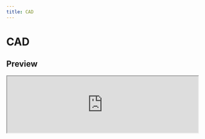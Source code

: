 ```yaml
---
title: CAD
---
```


# CAD

## Preview

<iframe width="100%" style={{
"minHeight": "640px"
}} src="https://myhub.autodesk360.com/ue28cacf9/g/shares/SH512d4QTec90decfa6e788217d4915a3310"/>

import ReactPlayer from "react-player"

## 1 Build design project

#### 1.1 Create a new folder

* Create a new folder in the root directory and right-click the folder to rename it
  ![Fig 1](https://cdn.littleor.cn/assert/design-engineering/1-1.png)
  ![Fig 1](https://cdn.littleor.cn/assert/design-engineering/1-5.png)
* Create a new design and save it in the new fold
  ![Fig 3](https://cdn.littleor.cn/assert/design-engineering/1-2.png)
  ![Fig 4](https://cdn.littleor.cn/assert/design-engineering/1-3.png)
  ![Fig 5](https://cdn.littleor.cn/assert/design-engineering/1-4.png)

## 2 Design the first 3D model

> The content of this section is the core of CAD drawing, and the division of labor of members is also included here.
> Section 2.2.5 reflects some detailed steps of model drawing.

#### 2.1 A transmission model

* The motor outputs rotational power, which is converted into translational motion by means of a drive wheel and
  connecting rod.
* The horizontal connecting rod moves up and down to open and close the blade.
* The whole model is composed of five parts: **base**,**slide rod**, **transmission wheel**, **tool holder**, **tool
  head**.
* The specific model components and division of labor are shown in the figure below, and different parts have been
  distinguished by color.
  ![Fig 1](https://cdn.littleor.cn/assert/design-engineering/2-8.png)

<iframe width="100%" style={{
"minHeight": "640px"
}} src="https://myhub.autodesk360.com/ue28cacf9/g/shares/SH512d4QTec90decfa6e788217d4915a3310"/>

#### 2.2 Model drawing procedure

###### 2.2.1 Base(Lv Ke)

1. Determine the base size and stretch out the base thickness.
2. Pull out the fixed frame of the slide rod in the appropriate position.
3. Calculate the height of the fixed slide rod and dig out the hole.
4. Select the right position to fix the cutter head and dig out the hole.

###### 2.2.2 Slide rod(Yao Jiayi)

1. Stretch out the structure to fit the drive wheel
2. Determine the overall length of the slide bar according to the position of the tool head
3. Stretch out the structure to fit the cutter head
4. Round the corners for the joints and edges

###### 2.2.3 Tool holder(Zhang Dengming)

1. Determine the height of the tool head and stretch out the rough shape
2. Open the slot for placing the tool head
3. Drill holes corresponding to the holes on the base to secure the tool head

###### 2.2.4 Tool head(You Jiaxiang)

1. Draw the tool head shape
2. Determine the slot position and size of the tool head
3. Stretch out the entity
4. Dig a hole in the corresponding position to secure the tool head
5. Symmetry out the other side of the blade
6. Create a slot in the position where the blade is installed
7. Draw the blade cross section and stretch out the blade

###### 2.2.5 Transmission wheel(Gao Ao)

1. Determine the drive wheel diameter and stretch out the overall shape
   ![Fig 1](https://cdn.littleor.cn/assert/design-engineering/2-2.png)
2. Determine the position of the main shaft and eccentric shaft
   ![Fig 1](https://cdn.littleor.cn/assert/design-engineering/2-3.png)
   ![Fig 1](https://cdn.littleor.cn/assert/design-engineering/2-4.png)
3. Hollow structure design to reduce weight
   ![](https://bosiden-pop.oss-cn-hangzhou.aliyuncs.com/pattern/other/other/3d202401021947170.png)
   ![Fig 1](https://cdn.littleor.cn/assert/design-engineering/2-6.png)
4. Round the corners
   ![Fig 1](https://cdn.littleor.cn/assert/design-engineering/2-7.png)

###### 2.2.6 Practice for Automated Modeling

It is hoped that a drive wheel can be built quickly by Automated Modeling

1. Build the outer ring of the wheel

![](https://bosiden-pop.oss-cn-hangzhou.aliyuncs.com/pattern/other/other/3d202401021948439.png)

2. Establish the inner ring (hexagon) of the wheel to facilitate the formation of the connection

![](https://bosiden-pop.oss-cn-hangzhou.aliyuncs.com/pattern/other/other/3d202401021949823.png)

3. Use Automated Modeling

![](https://bosiden-pop.oss-cn-hangzhou.aliyuncs.com/pattern/other/other/3d202401021949470.png)

4. Click to confirm the entity generation

![](https://bosiden-pop.oss-cn-hangzhou.aliyuncs.com/pattern/other/other/3d202401021950758.png)

- Supplement: Although the generated results are not directly used, the design of our transmission wheel provides
  important ideas

#### 2.3 Assemble and establish connections

###### 2.3.1 Create connections

1. Connect the base and slide rod. Select the cylindrical surface of the slide rod and the cylindrical hole wall on the
   base, and use the sliding connection.(Detailed steps are shown here)
   ![Fig 1](https://cdn.littleor.cn/assert/design-engineering/2-10.png)
   ![Fig 1](https://cdn.littleor.cn/assert/design-engineering/2-11.png)
2. Use rigid motion to connect the tool holder and base.
   ![Fig 1](https://cdn.littleor.cn/assert/design-engineering/2-12.png)
3. Use rotary motion to connect the transmission wheel to the base.
   ![Fig 1](https://cdn.littleor.cn/assert/design-engineering/2-13.png)
4. Use rotary motion to connect the tool head to the tool holder.
   ![Fig 1](https://cdn.littleor.cn/assert/design-engineering/2-14.png)
5. Use rigid motion to connect blades, tool heads, screws, pins, etc.
   ![Fig 1](https://cdn.littleor.cn/assert/design-engineering/2-15.png)

###### 2.3.2 Tangent relation

1. Connect the tool head and the slide rod
   ![Fig 1](https://cdn.littleor.cn/assert/design-engineering/2-17.png)
2. Connect the transmission wheel and slide rod
   ![Fig 1](https://cdn.littleor.cn/assert/design-engineering/2-16.png)

* Use the tangent relation to handle the need for two surfaces to be tangent and allow for sliding. In other cases, the
  tangent relationship is miscalculated when the drag structure is moving (for example, the shaft falls out of the gap).
  Ours mechanical structure also has such problems, especially between the slide rod and the transmission wheel. The
  method adopted is to establish the tangent relationship between the two faces of the cylinder and the slot, and this
  method is only applicable to the case of the same diameter of the cylinder and the width of the slot. However, when
  the second tangent relationship is established, it will still be suggested that it may be contradictory with other
  tangent relationships, which is ignored in the current method.

#### 2.4 Complete demonstration of  modeling and assembly steps

<div style={{
    display: "flex",
    justifyContent: "center",
    alignItems: "center",
    width: "100%",
  }}>
    <ReactPlayer width="720px" height="480px"  controls url="https://cdn.littleor.cn/assert/design-engineering/making%20steps%20video.mp4" />
</div>

## 3 Simple parameter design practice

#### The practice of parametric design in dimensional design

* Parametric design is a design method that relies on parameters and rules to create and adjust designs. In parametric
  design, design elements and features are defined as parameters, while design rules and constraints are defined as
  rules. These parameters and rules can be interrelated and adjusted to generate various design concepts or variations.
* Here we use parametric design idea to draw sketches.
  ![Fig 1](https://cdn.littleor.cn/assert/design-engineering/3-1.png)
* In the sketch, the distance from the short side of the rectangle to the center axis is 1/2 of the long side to ensure
  that the rectangle is centered.
  ![Fig 1](https://cdn.littleor.cn/assert/design-engineering/3-2.png)
* Set the chamfer side length to 1/4 of the short side.
  ![Fig 1](https://cdn.littleor.cn/assert/design-engineering/3-3.png)
* The final results are presented here, and all of our parameters and their expressions in this section
  ![Fig 1](https://cdn.littleor.cn/assert/design-engineering/3-4.png)
  ![](https://bosiden-pop.oss-cn-hangzhou.aliyuncs.com/pattern/other/other/3d202401031952550.png)

## 4 Test contact set/motion link and show GIF

#### Contact test

* The details of assembling and setting up connections are presented in section 2.3, this section only shows the final
  transmission effect
  ![Fig 1](https://cdn.littleor.cn/assert/design-engineering/Transmission_test.gif)

## 5 Try one plug-ins and used in the design

#### 5.1 Download and install **Custom Screw Creator**

* Search the website for the plugin name you need
* Click the appropriate plugin
  ![Fig 1](https://cdn.littleor.cn/assert/design-engineering/5-1.png)
* Click Download in the plugin details to find out how to use it
  ![Fig 1](https://cdn.littleor.cn/assert/design-engineering/5-2.png)
* Run the downloaded .msi package file
  ![Fig 1](https://cdn.littleor.cn/assert/design-engineering/5-6.png)
* Click "Install"
  ![Fig 1](https://cdn.littleor.cn/assert/design-engineering/5-5.png)

#### 5.2 Use **Custom Screw Creator** to generate screws

* In the Insert field of fusion 360, you can click the plug-in icon to use it
  ![Fig 1](https://cdn.littleor.cn/assert/design-engineering/5-3.png)
* Select the appropriate parameters and click OK
  ![Fig 1](https://cdn.littleor.cn/assert/design-engineering/5-4.png)

#### 5.3 Modified screws feature

* Custom Screw Creator is very useful for generating screws, but the adjustable generation parameters are still limited
  ![Fig 1](https://cdn.littleor.cn/assert/design-engineering/5-7.png)
* You can modify the automatically generated part steps to control more details, such as materialized thread effects
  ![Fig 1](https://cdn.littleor.cn/assert/design-engineering/5-8.png)

## 6 Engineering Drawing for **Transmission Wheel**

#### 6.1 Create drawings from design

* Create engineering drawings from designs
  ![Fig 1](https://cdn.littleor.cn/assert/design-engineering/6-1.png)
* Change the reference content
* Choose the parts to be drawn
  ![Fig 1](https://cdn.littleor.cn/assert/design-engineering/6-2.png)

#### 6.2 Place the desired view from each Angle

* Select the appropriate viewing Angle as the base view (main view)
  ![Fig 1](https://cdn.littleor.cn/assert/design-engineering/6-3.png)
* Create a projection from the main view to present other views of the part
  ![Fig 1](https://cdn.littleor.cn/assert/design-engineering/6-4.png)
* General parts engineering drawing using three views. In order to present the structure clearly, and considering that
  the body of the part is cylindrical, a rotating cutting view is used to present the structure. Create a cutting view
  from the base view and select the cutting plane
  ![Fig 1](https://cdn.littleor.cn/assert/design-engineering/6-5.png)

#### 6.3 Dimensioning and technical requirements

* Distribute appropriate locations for dimensioning
* Note technical requirements according to part requirements
  ![Fig 1](https://cdn.littleor.cn/assert/design-engineering/6-6.png)

## 7 Simple introduce another CAD software or experience

#### Autodesk Inventor

Inventor is a 3D visualization entity simulation software Autodesk Inventor Professional (AIP) launched by the American
AutoDesk company, and the latest version AIP2020 has been released.

Autodesk Inventor Professional includes Autodesk Inventor 3D design software; AutoCAD Mechanical, a 2D mechanical
drawing and detailed drawing software developed based on the AutoCAD platform; and professional functional modules for
cable and harness design, pipeline design, and PCB IDF file input. It also adds FEA function supported by ANSYS
technology, which can directly perform stress analysis in Autodesk Inventor software. On this basis, the integrated data
management software Autodesk Vault is used to securely manage design data in progress.

Autodesk Inventor is a comprehensive design tool that can be used to create and validate complete digital prototypes,
helping manufacturers reduce physical prototype investment.

Here are the pros and cons of Inventor:

**Pros:**

1.The Inventor software interface is user-friendly and easy to understand the software operation logic through the
interactive interface.
2.Inventor comes with a large number of standard parts libraries.
3.The modeling logic of Inventor is relatively intuitive.
4.Inventor’s top-down design scheme can conveniently adjust the size and assembly relationship between a large number of
parts from a sketch.
5.Inventor comes with commonly used transmission design solvers.
6.Inventor’s structural component generator is very useful.
7.Inventor’s motion simulation function can basically solve 99% of the kinematics problems encountered in your daily
work.
8.Inventor has a dedicated pipeline design module that allows you to easily design complex piping systems.
9.Inventor’s engineering drawing conforms to GB.

**Cons:**

1.Inventor is more suitable for designs based on standard geometric shapes, but it is more difficult to handle
curves/surfaces.
2.Inventor is slightly more complex in terms of cooperation.
3.Inventor’s motion simulation is difficult to get started with, and there are too many things to define.
4.The operation logic of Inventor’s pipeline designer is a bit rigid.
5.Inventor cannot automatically recognize parameters such as cylinders.

